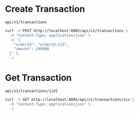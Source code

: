 # Create Transaction

`api/v1/transactions`

```bash
curl -X POST http://localhost:8085/api/v1/transactions \
  -H "Content-Type: application/json" \
  -d '{
    "orderId": "orderId-123",
    "amount": 249000
  }' \
  -i
```

# Get Transaction

`api/v1/transactions/{id}`

```bash
curl -X GET http://localhost:8085/api/v1/transactions/sss \
  -H "Content-Type: application/json" \
  -i
```